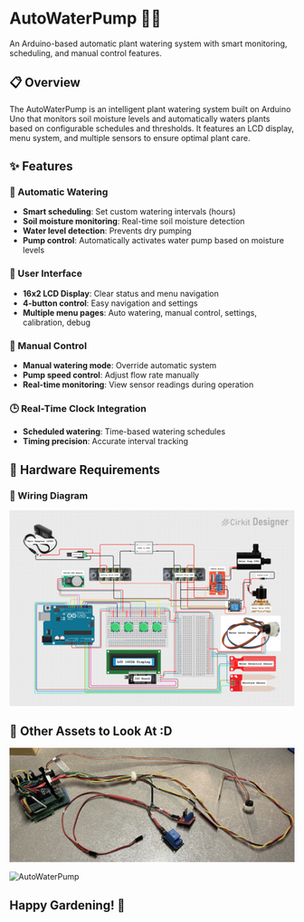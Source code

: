 # AutoWaterPump 🌱💧

An Arduino-based automatic plant watering system with smart monitoring, scheduling, and manual control features.

## 📋 Overview

The AutoWaterPump is an intelligent plant watering system built on Arduino Uno that monitors soil moisture levels and automatically waters plants based on configurable schedules and thresholds. It features an LCD display, menu system, and multiple sensors to ensure optimal plant care.

## ✨ Features

### 🤖 Automatic Watering

- **Smart scheduling**: Set custom watering intervals (hours)
- **Soil moisture monitoring**: Real-time soil moisture detection
- **Water level detection**: Prevents dry pumping
- **Pump control**: Automatically activates water pump based on moisture levels

### 📱 User Interface

- **16x2 LCD Display**: Clear status and menu navigation
- **4-button control**: Easy navigation and settings
- **Multiple menu pages**: Auto watering, manual control, settings, calibration, debug

### 🔧 Manual Control

- **Manual watering mode**: Override automatic system
- **Pump speed control**: Adjust flow rate manually
- **Real-time monitoring**: View sensor readings during operation

### 🕒 Real-Time Clock Integration

- **Scheduled watering**: Time-based watering schedules
- **Timing precision**: Accurate interval tracking

## 🔌 Hardware Requirements

### 🔗 Wiring Diagram

![Wiring Diagram](assets/wiring_diagram.png)

## 📸 Other Assets to Look At :D

![Proto_1](assets/prototype_1.png)

![AutoWaterPump](assets/auto_water.gif)

## Happy Gardening! 🌿
